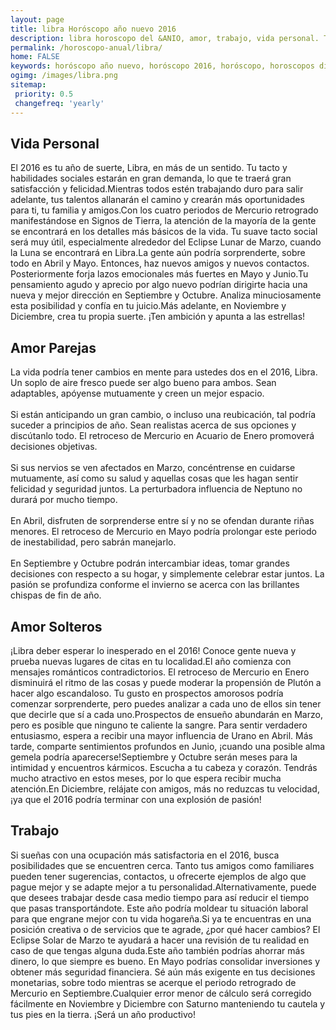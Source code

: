 ```yaml
---
layout: page
title: libra Horóscopo año nuevo 2016 
description: libra horoscopo del &ANIO, amor, trabajo, vida personal. Todas las predicciones para libra gratis. Disfruta este año nuevo.
permalink: /horoscopo-anual/libra/
home: FALSE
keywords: horóscopo año nuevo, horóscopo 2016, horóscopo, horoscopos diarios gratis del dia de hoy, horóscopo diario gratis,horóscopo ano nuevo 2016, horóscopo esperanza gracia, horoscopo libra 2016, horoscop, horóscopos gratis, horoscopo libra, horoscopo libra 2016 gratis, Tarot, Astrologia, Zodíaco, libra, horoscopo gratis,tarot en femenino,videncia gratuita,horoscopos gratuitos,horóscopos, astrologia,videncia gratis
ogimg: /images/libra.png
sitemap:
 priority: 0.5
 changefreq: 'yearly'
---
```




## Vida Personal

El 2016 es tu año de suerte, Libra, en más de un sentido. Tu tacto y habilidades sociales estarán en gran demanda, lo que te traerá gran satisfacción y felicidad.Mientras todos estén trabajando duro para salir adelante, tus talentos allanarán el camino y crearán más oportunidades para ti, tu familia y amigos.Con los cuatro periodos de Mercurio retrogrado manifestándose en Signos de Tierra, la atención de la mayoría de la gente se encontrará en los detalles más básicos de la vida. Tu suave tacto social será muy útil, especialmente alrededor del Eclipse Lunar de Marzo, cuando la Luna se encontrará en Libra.La gente aún podría sorprenderte, sobre todo en Abril y Mayo. Entonces, haz nuevos amigos y nuevos contactos. Posteriormente forja lazos emocionales más fuertes en Mayo y Junio.Tu pensamiento agudo y aprecio por algo nuevo podrían dirigirte hacia una nueva y mejor dirección en Septiembre y Octubre. Analiza minuciosamente esta posibilidad y confía en tu juicio.Más adelante, en Noviembre y Diciembre, crea tu propia suerte. ¡Ten ambición y apunta a las estrellas!

## Amor Parejas

La vida podría tener cambios en mente para ustedes dos en el 2016, Libra. Un soplo de aire fresco puede ser algo bueno para ambos. Sean adaptables, apóyense mutuamente y creen un mejor espacio.<br><br>Si están anticipando un gran cambio, o incluso una reubicación, tal podría suceder a principios de año. Sean realistas acerca de sus opciones y discútanlo todo. El retroceso de Mercurio en Acuario de Enero promoverá decisiones objetivas.<br><br>Si sus nervios se ven afectados en Marzo, concéntrense en cuidarse mutuamente, así como su salud y aquellas cosas que les hagan sentir felicidad y seguridad juntos. La perturbadora influencia de Neptuno no durará por mucho tiempo.<br><br>En Abril, disfruten de sorprenderse entre sí y no se ofendan durante riñas menores. El retroceso de Mercurio en Mayo podría prolongar este periodo de inestabilidad, pero sabrán manejarlo. <br><br>En Septiembre y Octubre podrán intercambiar ideas, tomar grandes decisiones con respecto a su hogar, y simplemente celebrar estar juntos. La pasión se profundiza conforme el invierno se acerca con las brillantes chispas de fin de año. 

## Amor Solteros

¡Libra deber esperar lo inesperado en el 2016! Conoce gente nueva y prueba nuevas  lugares de citas en tu localidad.El año comienza con mensajes románticos contradictorios. El retroceso de Mercurio en Enero disminuirá el ritmo de las cosas y puede moderar la propensión de Plutón a hacer algo escandaloso. Tu gusto en prospectos amorosos podría comenzar sorprenderte, pero puedes analizar a cada uno de ellos sin tener que decirle que sí a cada uno.Prospectos de ensueño abundarán en Marzo, pero es posible que ninguno te caliente la sangre. Para sentir verdadero entusiasmo, espera a recibir una mayor influencia de Urano en Abril. Más tarde, comparte sentimientos profundos en Junio, ¡cuando una posible alma gemela podría aparecerse!Septiembre y Octubre serán meses para la intimidad y encuentros kármicos. Escucha a tu cabeza y corazón. Tendrás mucho atractivo en estos meses, por lo que espera recibir mucha atención.En Diciembre, relájate con amigos, más no reduzcas tu velocidad, ¡ya que el 2016 podría terminar con una explosión de pasión!

## Trabajo

Si sueñas con una ocupación más satisfactoria en el 2016, busca posibilidades que se encuentren cerca. Tanto tus amigos como familiares pueden tener sugerencias, contactos, u ofrecerte ejemplos de algo que pague mejor y se adapte mejor a tu personalidad.Alternativamente, puede que desees trabajar desde casa medio tiempo para así reducir el tiempo que pasas transportándote. Este año podría moldear tu situación laboral para que engrane mejor con tu vida hogareña.Si ya te encuentras en una posición creativa o de servicios que te agrade, ¿por qué hacer cambios? El Eclipse Solar de Marzo te ayudará a hacer una revisión de tu realidad en caso de que tengas alguna duda.Este año también podrías ahorrar más dinero, lo que siempre es bueno. En Mayo podrías consolidar inversiones y obtener más seguridad financiera. Sé aún más exigente en tus decisiones monetarias, sobre todo mientras se acerque el periodo retrogrado de Mercurio en Septiembre.Cualquier error menor de cálculo será corregido fácilmente en Noviembre y Diciembre con Saturno manteniendo tu cautela y tus pies en la tierra. ¡Será un año productivo!